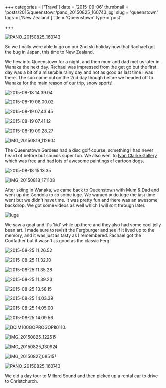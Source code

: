 +++
categories = ['Travel']
date = '2015-09-06'
thumbnail = 'posts/2015/queenstown/pano_20150825_160743.jpg'
slug = 'queenstown'
tags = ['New Zealand']
title = 'Queenstown'
type = 'post'

+++

![PANO_20150825_160743](pano_20150825_160743.jpg)

So we finally were able to go on our 2nd ski holiday now that Rachael got the bug in Japan, this time to New Zealand.

We flew into Queenstown for a night, and then mum and dad met us later in Wanaka the next day. Rachael was impressed from the get go but the first day was a bit of a miserable rainy day and not as good as last time I was there. The sun came out on the 2nd day though before we headed off to Wanaka for the main reason of our trip, snow sports!

![2015-08-18 14.39.04](2015-08-18-14-39-04.jpg)

![2015-08-19 08.00.02](2015-08-19-08-00-02.jpg)

![2015-08-19 07.43.45](2015-08-19-07-43-45.jpg)

![2015-08-19 07.41.12](2015-08-19-07-41-12.jpg)

![2015-08-19 09.28.27](2015-08-19-09-28-27.jpg)

![IMG_20150819_112604](img_20150819_112604.jpg)

The Queenstown Gardens had a disc golf course, something I had never heard of before but sounds super fun. We also went to [Ivan Clarke Gallery](http://www.ivanclarkegallery.com/gallery_directory.html) which was free and had lots of awesome paintings of cartoon dogs.

![2015-08-18 15.13.35](2015-08-18-15-13-35.jpg)

![IMG_20150818_171108](img_20150818_171108.jpg)

After skiing in Wanaka, we came back to Queenstown with Mum & Dad and went up the Gondola to do some luge. We wanted to do luge the last time I went but we didn't have time. It was pretty fun and there was an awesome backdrop. We got some videos as well which I will sort through later.

![luge](luge.jpg)

We saw a goat and it's 'kid' while up there and they also had some cool jelly bean art. I made sure to revisit the Fergburger and see if it lived up to the memory, and it was just as tasty as I remembered. Rachael got the Codfather but it wasn't as good as the classic Ferg.

![2015-08-25 11.26.52](2015-08-25-11-26-52.jpg)

![2015-08-25 11.32.10](2015-08-25-11-32-10.jpg)

![2015-08-25 11.35.28](2015-08-25-11-35-28.jpg)

![2015-08-25 11.39.23](2015-08-25-11-39-23.jpg)

![2015-08-25 13.58.15](2015-08-25-13-58-15.jpg)

![2015-08-25 14.03.39](2015-08-25-14-03-39.jpg)

![2015-08-25 14.05.00](2015-08-25-14-05-00.jpg)

![2015-08-25 14.09.56](2015-08-25-14-09-56.jpg)

![DCIM100GOPROGOPR0110.](gopr0110.jpg)

![IMG_20150825_122515](img_20150825_122515.jpg)

![IMG_20150825_130924](img_20150825_130924.jpg)

![IMG_20150827_085157](img_20150827_085157.jpg)

![PANO_20150825_160743](pano_20150825_160743.jpg)

We did a day tour to Milford Sound and then picked up a rental car to drive to Christchurch.